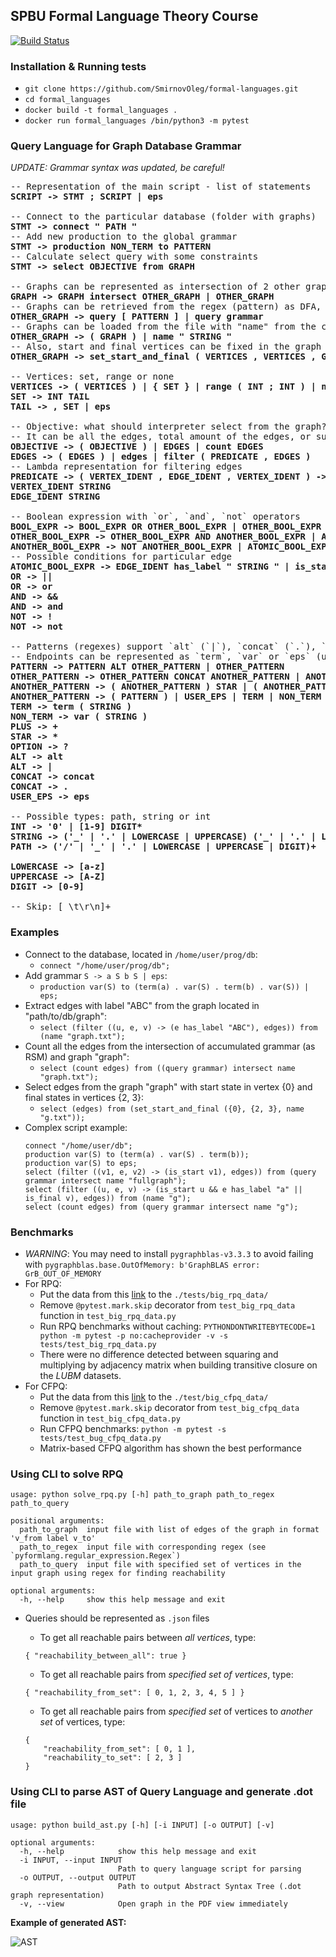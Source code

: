 ## SPBU Formal Language Theory Course

[![Build Status](https://travis-ci.com/SmirnovOleg/formal-languages.svg?branch=master)](https://travis-ci.com/SmirnovOleg/formal-languages)

### Installation & Running tests

 - `git clone https://github.com/SmirnovOleg/formal-languages.git`
 - `cd formal_languages`
 - `docker build -t formal_languages .`
 - `docker run formal_languages /bin/python3 -m pytest`
 
### Query Language for Graph Database Grammar
*UPDATE: Grammar syntax was updated, be careful!*

<pre>
-- Representation of the main script - list of statements
<b>SCRIPT -> STMT ; SCRIPT | eps</b>

-- Connect to the particular database (folder with graphs)
<b>STMT -> connect " PATH "</b>
-- Add new production to the global grammar
<b>STMT -> production NON_TERM to PATTERN</b>
-- Calculate select query with some constraints
<b>STMT -> select OBJECTIVE from GRAPH</b>

-- Graphs can be represented as intersection of 2 other graphs
<b>GRAPH -> GRAPH intersect OTHER_GRAPH | OTHER_GRAPH</b>
-- Graphs can be retrieved from the regex (pattern) as DFA, or from the collected grammar as RSM
<b>OTHER_GRAPH -> query [ PATTERN ] | query grammar</b>
-- Graphs can be loaded from the file with "name" from the connected database
<b>OTHER_GRAPH -> ( GRAPH ) | name " STRING "</b>
-- Also, start and final vertices can be fixed in the graph
<b>OTHER_GRAPH -> set_start_and_final ( VERTICES , VERTICES , GRAPH )</b>

-- Vertices: set, range or none
<b>VERTICES -> ( VERTICES ) | { SET } | range ( INT ; INT ) | none</b>
<b>SET -> INT TAIL</b>
<b>TAIL -> , SET | eps</b>

-- Objective: what should interpreter select from the graph?
-- It can be all the edges, total amount of the edges, or subset of the edges, extracted by filtering another edges
<b>OBJECTIVE -> ( OBJECTIVE ) | EDGES | count EDGES</b>
<b>EDGES -> ( EDGES ) | edges | filter ( PREDICATE , EDGES )</b>
-- Lambda representation for filtering edges
<b>PREDICATE -> ( VERTEX_IDENT , EDGE_IDENT , VERTEX_IDENT ) -> BOOL_EXPR</b>
<b>VERTEX_IDENT STRING</b>
<b>EDGE_IDENT STRING</b>

-- Boolean expression with `or`, `and`, `not` operators
<b>BOOL_EXPR -> BOOL_EXPR OR OTHER_BOOL_EXPR | OTHER_BOOL_EXPR</b>
<b>OTHER_BOOL_EXPR -> OTHER_BOOL_EXPR AND ANOTHER_BOOL_EXPR | ANOTHER_BOOL_EXPR</b>
<b>ANOTHER_BOOL_EXPR -> NOT ANOTHER_BOOL_EXPR | ATOMIC_BOOL_EXPR | ( BOOL_EXPR )</b>
-- Possible conditions for particular edge
<b>ATOMIC_BOOL_EXPR -> EDGE_IDENT has_label " STRING " | is_start VERTEX_IDENT | is_final VERTEX_IDENT</b>
<b>OR -> ||</b>
<b>OR -> or</b>
<b>AND -> &&</b>
<b>AND -> and</b>
<b>NOT -> !</b>
<b>NOT -> not</b>

-- Patterns (regexes) support `alt` (`|`), `concat` (`.`), `*`, `+` and `?` operators
-- Endpoints can be represented as `term`, `var` or `eps` (user's Epsilon)
<b>PATTERN -> PATTERN ALT OTHER_PATTERN | OTHER_PATTERN</b>
<b>OTHER_PATTERN -> OTHER_PATTERN CONCAT ANOTHER_PATTERN | ANOTHER_PATTERN</b>
<b>ANOTHER_PATTERN -> ( ANOTHER_PATTERN ) STAR | ( ANOTHER_PATTERN ) PLUS | ( ANOTHER_PATTERN ) OPTION</b>
<b>ANOTHER_PATTERN -> ( PATTERN ) | USER_EPS | TERM | NON_TERM</b>
<b>TERM -> term ( STRING )</b>
<b>NON_TERM -> var ( STRING )</b>
<b>PLUS -> +</b>
<b>STAR -> *</b>
<b>OPTION -> ?</b>
<b>ALT -> alt</b>
<b>ALT -> |</b>
<b>CONCAT -> concat</b>
<b>CONCAT -> .</b>
<b>USER_EPS -> eps</b>

-- Possible types: path, string or int
<b>INT -> '0' | [1-9] DIGIT*</b>
<b>STRING -> ('_' | '.' | LOWERCASE | UPPERCASE) ('_' | '.' | LOWERCASE | UPPERCASE | DIGIT)*</b>
<b>PATH -> ('/' | '_' | '.' | LOWERCASE | UPPERCASE | DIGIT)+</b>

<b>LOWERCASE -> [a-z] </b>
<b>UPPERCASE -> [A-Z] </b>
<b>DIGIT -> [0-9]</b>

-- Skip: [ \t\r\n]+
</pre>

### Examples 

 - Connect to the database, located in `/home/user/prog/db`:    
   - `connect "/home/user/prog/db";`
 - Add grammar `S -> a S b S | eps`:
   - `production var(S) to (term(a) . var(S) . term(b) . var(S)) | eps;`
 - Extract edges with label "ABC" from the graph located in "path/to/db/graph":
   - `select (filter ((u, e, v) -> (e has_label "ABC"), edges)) from (name "graph.txt");`
 - Count all the edges from the intersection of accumulated grammar (as RSM) and graph "graph":
   - `select (count edges) from ((query grammar) intersect name "graph.txt");`
 - Select edges from the graph "graph" with start state in vertex {0} and final states in vertices {2, 3}:
   - `select (edges) from (set_start_and_final ({0}, {2, 3}, name "g.txt"));`
 - Complex script example:
    ```
    connect "/home/user/db";
    production var(S) to (term(a) . var(S) . term(b));
    production var(S) to eps;
    select (filter ((v1, e, v2) -> (is_start v1), edges)) from (query grammar intersect name "fullgraph");
    select (filter ((u, e, v) -> (is_start u && e has_label "a" || is_final v), edges)) from (name "g");
    select (count edges) from (query grammar intersect name "g");
    ```
 
### Benchmarks

 - *WARNING*: You may need to install `pygraphblas-v3.3.3` to avoid failing with
  `pygraphblas.base.OutOfMemory: b'GraphBLAS error: GrB_OUT_OF_MEMORY`
 - For RPQ:
   - Put the data from this 
   [link](https://drive.google.com/file/d/158g01o2rpdq5eL3Ari8e5SPbbeZTJspr/view?usp=sharing) to the 
   `./tests/big_rpq_data/`
   - Remove `@pytest.mark.skip` decorator from `test_big_rpq_data` function in `test_big_rpq_data.py`
   - Run RPQ benchmarks without caching:
`PYTHONDONTWRITEBYTECODE=1 python -m pytest -p no:cacheprovider -v -s tests/test_big_rpq_data.py`
   - There were no difference detected between squaring and multiplying
 by adjacency matrix when building transitive closure on the *LUBM* datasets. 
 - For CFPQ:
   - Put the data from this 
   [link](https://drive.google.com/file/d/1BkiAFd1rYzPA0uoHo7TQvITvp-j8QVFM/view?usp=sharing) to the 
   `./test/big_cfpq_data/`
   - Remove `@pytest.mark.skip` decorator from `test_big_cfpq_data` function in `test_big_cfpq_data.py`
   - Run CFPQ benchmarks:
`python -m pytest -s tests/test_bug_cfpq_data.py`
   - Matrix-based CFPQ algorithm has shown the best performance 
 
### Using CLI to solve RPQ

```
usage: python solve_rpq.py [-h] path_to_graph path_to_regex path_to_query

positional arguments:
  path_to_graph  input file with list of edges of the graph in format 'v_from label v_to'
  path_to_regex  input file with corresponding regex (see `pyformlang.regular_expression.Regex`)
  path_to_query  input file with specified set of vertices in the input graph using regex for finding reachability

optional arguments:
  -h, --help     show this help message and exit

```

 - Queries should be represented as `.json` files
 
   - To get all reachable pairs between *all vertices*, type:
    ```
    { "reachability_between_all": true }
    ```
   - To get all reachable pairs from *specified set of vertices*, type:
    ```
    { "reachability_from_set": [ 0, 1, 2, 3, 4, 5 ] }
    ```
   - To get all reachable pairs from *specified set* of vertices to *another set* of vertices, type:
    ```
    {
        "reachability_from_set": [ 0, 1 ],
        "reachability_to_set": [ 2, 3 ]
    }
    ```

### Using CLI to parse AST of Query Language and generate .dot file

```
usage: python build_ast.py [-h] [-i INPUT] [-o OUTPUT] [-v]

optional arguments:
  -h, --help            show this help message and exit
  -i INPUT, --input INPUT
                        Path to query language script for parsing
  -o OUTPUT, --output OUTPUT
                        Path to output Abstract Syntax Tree (.dot graph representation)
  -v, --view            Open graph in the PDF view immediately

```
**Example of generated AST:**

<img src="https://i.ibb.co/tBcQ9WQ/image.png" alt="AST">